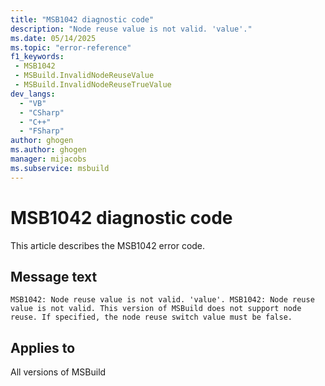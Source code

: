 ```yaml
---
title: "MSB1042 diagnostic code"
description: "Node reuse value is not valid. 'value'."
ms.date: 05/14/2025
ms.topic: "error-reference"
f1_keywords:
 - MSB1042
 - MSBuild.InvalidNodeReuseValue
 - MSBuild.InvalidNodeReuseTrueValue
dev_langs:
  - "VB"
  - "CSharp"
  - "C++"
  - "FSharp"
author: ghogen
ms.author: ghogen
manager: mijacobs
ms.subservice: msbuild
---
```


# MSB1042 diagnostic code

<!-- :::ErrorDefinitionDescription::: -->
<!-- :::editable-content name="introDescription"::: -->
This article describes the MSB1042 error code.
<!-- :::editable-content-end::: -->

## Message text

`MSB1042: Node reuse value is not valid. 'value'.
MSB1042: Node reuse value is not valid. This version of MSBuild does not support node reuse. If specified, the node reuse switch value must be false.`

<!-- :::editable-content name="postOutputDescription"::: -->
<!--
{StrBegin="MSBUILD : error MSB1042: "}
     UE: This message does not need in-line parameters because the exception takes care of displaying the invalid arg.
     This error is shown when a user specifies a node reuse value that is not equivilant to Boolean.TrueString or Boolean.FalseString.
     LOCALIZATION: The prefix "MSBUILD : error MSBxxxx:" should not be localized.

{StrBegin="MSBUILD : error MSB1042: "}
     UE: This message does not need in-line parameters because the exception takes care of displaying the invalid arg.
     This error is shown when a user specifies a node reuse value that is not equivalent to Boolean.TrueString or Boolean.FalseString.
     LOCALIZATION: The prefix "MSBUILD : error MSBxxxx:" should not be localized.
-->
<!-- :::editable-content-end::: -->
<!-- :::ErrorDefinitionDescription-end::: -->

## Applies to

All versions of MSBuild
